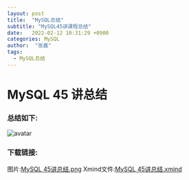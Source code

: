 ```yaml
---
layout: post
title:  "MySQL总结"
subtitle: "MySQL45讲课程总结"
date:   2022-02-12 10:31:29 +0900
categories: MySQL
author:  "张鑫"
tags:
  - MySQL总结
---
```


# MySQL 45 讲总结

### 总结如下:
![avatar](/myblog/img/mysql45class.png)

### 下载链接:
图片:[MySQL 45讲总结.png](/myblog/img/mysql45class.png)
Xmind文件:[MySQL 45讲总结.xmind](/myblog/img/mysql45class.xmind)